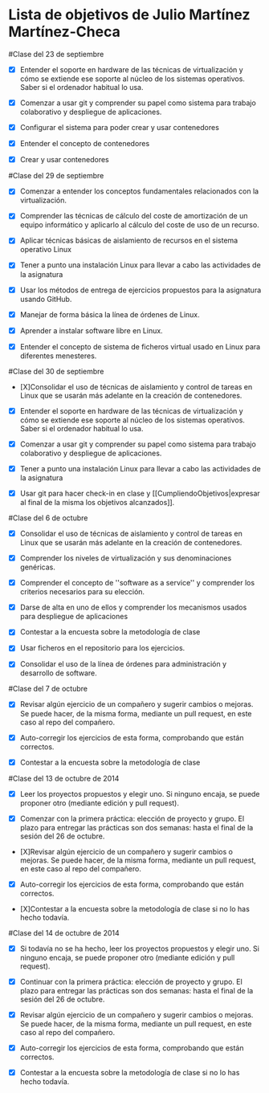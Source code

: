 Lista de objetivos de Julio Martínez Martínez-Checa
============================

#Clase del 23 de septiembre

* [X] Entender el soporte en hardware de las técnicas de virtualización y cómo se extiende ese soporte al núcleo de los sistemas operativos. Saber si el ordenador habitual lo usa.

* [X] Comenzar a usar git y comprender su papel como sistema para trabajo colaborativo y despliegue de aplicaciones.

* [X] Configurar el sistema para poder crear y usar contenedores

* [X] Entender el concepto de contenedores

* [X] Crear y usar contenedores


#Clase del 29 de septiembre

* [X] Comenzar a entender los conceptos fundamentales relacionados con la virtualización.

* [X] Comprender las técnicas de cálculo del coste de amortización de un equipo informático y aplicarlo al cálculo del coste de uso de un recurso.

* [X] Aplicar técnicas básicas de aislamiento de recursos en el sistema operativo Linux

* [X] Tener a punto una instalación Linux para llevar a cabo las actividades de la asignatura

* [X] Usar los métodos de entrega de ejercicios propuestos para la asignatura usando GitHub.

* [X] Manejar de forma básica la línea de órdenes de Linux.

* [X] Aprender a instalar software libre en Linux.

* [X] Entender el concepto de sistema de ficheros virtual usado en Linux para diferentes menesteres.


#Clase del 30 de septiembre

* [X]Consolidar el uso de técnicas de aislamiento y control de tareas en Linux que se usarán más adelante en la creación de contenedores.

* [X] Entender el soporte en hardware de las técnicas de virtualización y cómo se extiende ese soporte al núcleo de los sistemas operativos. Saber si el ordenador habitual lo usa.

* [X] Comenzar a usar git y comprender su papel como sistema para trabajo colaborativo y despliegue de aplicaciones.

* [X] Tener a punto una instalación Linux para llevar a cabo las actividades de la asignatura

* [X] Usar git para hacer check-in en clase y [[CumpliendoObjetivos|expresar al final de la misma los objetivos alcanzados]].

#Clase del 6 de octubre

* [X] Consolidar el uso de técnicas de aislamiento y control de tareas en Linux que se usarán más adelante en la creación de contenedores.

* [X] Comprender los niveles de virtualización y sus denominaciones genéricas.

* [X] Comprender el concepto de ''software as a service'' y comprender los criterios necesarios para su elección.

* [X] Darse de alta en uno de ellos y comprender los mecanismos usados para despliegue de aplicaciones

* [X] Contestar a la encuesta sobre la metodología de clase

* [X] Usar ficheros en el repositorio para los ejercicios.

* [X] Consolidar el uso de la línea de órdenes para administración y desarrollo de software.

#Clase del 7 de octubre

* [X] Revisar algún ejercicio de un compañero y sugerir cambios o mejoras. Se puede hacer, de la misma forma, mediante un pull request, en este caso al repo del compañero.

* [X] Auto-corregir los ejercicios de esta forma, comprobando que están correctos.

* [X] Contestar a la encuesta sobre la metodología de clase

#Clase del 13 de octubre de 2014

* [X] Leer los proyectos propuestos y elegir uno. Si ninguno encaja, se puede proponer otro (mediante edición y pull request).

* [X] Comenzar con la primera práctica: elección de proyecto y grupo. El plazo para entregar las prácticas son dos semanas: hasta el final de la sesión del 26 de octubre.

* [X]Revisar algún ejercicio de un compañero y sugerir cambios o mejoras. Se puede hacer, de la misma forma, mediante un pull request, en este caso al repo del compañero.

* [X] Auto-corregir los ejercicios de esta forma, comprobando que están correctos.

* [X]Contestar a la encuesta sobre la metodología de clase si no lo has hecho todavía.

#Clase del 14 de octubre de 2014

* [X] Si todavía no se ha hecho, leer los proyectos propuestos y elegir uno. Si ninguno encaja, se puede proponer otro (mediante edición y pull request).

* [X] Continuar con la primera práctica: elección de proyecto y grupo. El plazo para entregar las prácticas son dos semanas: hasta el final de la sesión del 26 de octubre.

* [X] Revisar algún ejercicio de un compañero y sugerir cambios o mejoras. Se puede hacer, de la misma forma, mediante un pull request, en este caso al repo del compañero.

* [X] Auto-corregir los ejercicios de esta forma, comprobando que están correctos.

* [X] Contestar a la encuesta sobre la metodología de clase si no lo has hecho todavía.


